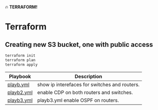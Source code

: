 :fire: **TERRAFORM!**

# Terraform 
## Creating new S3 bucket, one with public access

```zsh
terraform init
terraform plan
terraform apply
```

  Playbook  |  Description  |
|  --- |  ---  |
|  [playb.yml](/Py-sho-ver-onbox)  |  show ip interefaces for switches and routers. |
|  [playb2.yml ](/tdr-test)  |  enable CDP on both routers and switches.  |
|  [playb3.yml ](/eem_configdiff_to_spark)  |  playb3.yml  enable OSPF on routers.  |

